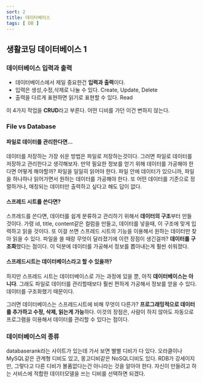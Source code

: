 ```yaml
---
sort: 2
title: 데이터베이스
tags: [ DB ]
---
```




## 생활코딩 데이터베이스 1

### 데이터베이스 입력과 출력

* 데이터베이스에서 제일 중요한건 **입력과 출력**이다.
* 입력은 생성,수정,삭제로 나눌 수 있다. Create, Update, Delete
* 출력을 다르게 표현하면 읽기로 표현할 수 있다. Read

이 4가지 작업을 **CRUD**라고 부른다. 어떤 디비를 가던 이건 변하지 않는다.

### File vs Database

#### 파일로 데이터를 관리한다면...

데이터를 저장하는 가장 쉬운 방법은 파일로 저장하는것이다. 그러면 파일로 데이터를 저장하고 관리한다고 생각해보자. 만약 필요한 정보를 얻기 위해 데이터를 가공해야 한다면 어떻게 해야할까?  파일을 일일히 읽어야 한다. 파일 안에 데이터가 있으니까, 파일을 하나하나 읽어가면서 원하는 데이터를 가공해야 한다. 또 어떤 데이터를 기준으로 정렬하거나, 매칭되는 데이터만 출력하고 싶다고 해도 답이 없다. 

#### 스프레드 시트를 쓴다면?

스프레드를 쓴다면, 데이터를 쉽게 분류하고 관리하기 위해서 **데이터의 구조**부터 만들 것이다. 가령 id, title, content같은 컬럼을 만들고, 데이터를 넣을때, 이 구조에 맞게 입력하고 읽을 것이다. 또 이걸 쓰면 스프레드 시트의 기능을 이용해서 원하는 데이터만 찾아 읽을 수 있다. 파일을 쓸 때랑 무엇이 달라졌기에 이런 장점이 생긴걸까? **데이터를 구조화**했다는 점이다. 이 덕분에 데이터를 가공해서 정보를 뽑아내는게 훨씬 쉬워졌다.

#### 스프레드시트는 데이터베이스라고 할 수 있을까?

하지만 스프레드 시트는 데이터베이스로 가는 과정에 있을 뿐, 아직 **데이터베이스는 아니다**. 그래도 파일로 데이터를 관리할때보다 훨씬 편하게 가공해서 정보를 얻을 수 있다. 데이터를 구조화했기 때문이다.

그러면 데이터베이스는 스프레드시트에 비해 무엇이 다른가? **프로그래밍적으로 데이터를 추가하고 수정, 삭제, 읽는게 가능**하다. 이것의 장점은, 사람이 하지 않아도 자동으로 프로그램을 이용해서 데이터를 관리할 수 있다는 점이다.

### 데이터베이스의 종류

databaserank라는 사이트가 있는데 가서 보면 별별 디비가 다 있다. 오라클이나 MySQL같은 관계형 디비도 있고, 몽고디비같은 NoSQL디비도 있다. RDB가 강세이지만, 그렇다고 다른 디비가 볼품없다는건 아니라는 것을 알아야 한다. 자신이 만들려고 하는 서비스에 적합한 데이터모델을 쓰는 디비를 선택하면 되겠다.